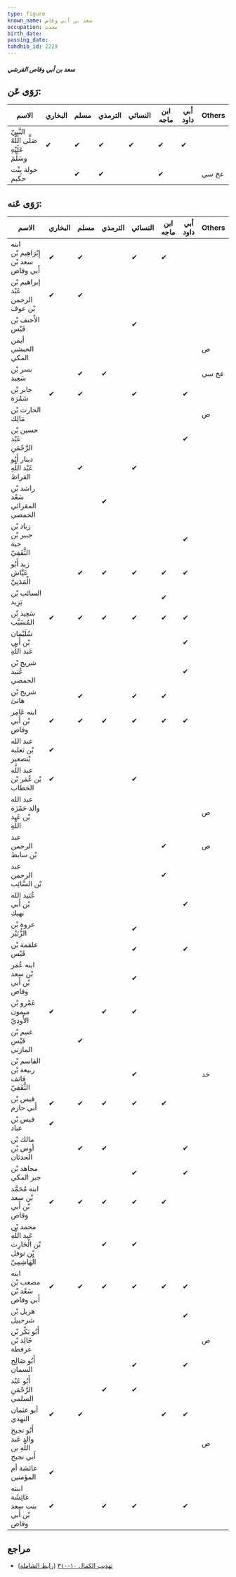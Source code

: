 ```yaml
---
type: figure
known_name: سعد بن أبي وقاص
occupation: محدث
birth_date:
passing_date:
tahdhib_id: 2229
---
```

##### سعد بن أبي وقاص القرشي

## رَوَى عَن:
| الاسم                                      | البخاري | مسلم | الترمذي | النسائي | ابن ماجه | أبي داود | Others |
| ------------------------------------------ | ------- | ---- | ------- | ------- | -------- | -------- | ------ |
| النَّبِيّ صَلَّى اللَّهُ عَلَيْهِ وسَلَّمَ | ✔       | ✔    | ✔       | ✔       | ✔        | ✔        |        |
| خولة بِنْت حكيم                            |         | ✔    | ✔       |         | ✔        |          | عخ سي  |
## رَوَى عَنه:
| الاسم                                                     | البخاري | مسلم | الترمذي | النسائي | ابن ماجه | أبي داود | Others |
| --------------------------------------------------------- | ------- | ---- | ------- | ------- | -------- | -------- | ------ |
| ابنه إِبْرَاهِيم بْن سعد بْن أَبي وقاص                    | ✔       | ✔    |         | ✔       | ✔        |          |        |
| إبراهيم بْن عَبْد الرحمن بْن عوف                          | ✔       | ✔    |         |         |          |          |        |
| الأَحنف بْن قَيْس                                         |         |      |         | ✔       |          |          |        |
| أيمن الحبشي المكي                                         |         |      |         |         |          |          | ص      |
| بسر بْن سَعِيد                                            |         | ✔    | ✔       |         |          |          | عخ سي  |
| جابر بْن سَمُرَة                                          | ✔       | ✔    |         | ✔       |          | ✔        |        |
| الحارث بْن مَالِك                                         |         |      |         |         |          |          | ص      |
| حسين بْن عَبْد الرَّحْمَنِ                                |         |      |         |         |          | ✔        |        |
| دينار أَبُو عَبْد اللَّهِ القراظ                          |         | ✔    |         | ✔       |          |          |        |
| راشد بْن سَعْد المقرائي الحمصي                            |         |      | ✔       |         |          |          |        |
| زياد بْن جبير بْن حية الثَّقَفِيّ                         |         |      |         |         |          | ✔        |        |
| زيد أَبُو عَيَّاش الْمَدَنِيّ                             |         | ✔    | ✔       | ✔       | ✔        | ✔        |        |
| السائب بْن يَزِيد                                         |         |      |         |         | ✔        |          |        |
| سَعِيد بْن المُسَيَّب                                     | ✔       | ✔    | ✔       | ✔       | ✔        | ✔        |        |
| سُلَيْمان بْن أَبي عَبد اللَّهِ                           |         |      |         |         |          | ✔        |        |
| شريح بْن عُبَيد الحمصي                                    |         |      |         |         |          | ✔        |        |
| شريح بْن هانئ                                             |         | ✔    |         | ✔       | ✔        |          |        |
| ابنه عَامِر بْن أَبي وقاص                                 | ✔       | ✔    | ✔       | ✔       | ✔        | ✔        |        |
| عبد الله بْن ثعلبة بْنصعير                                | ✔       |      |         |         |          |          |        |
| عبد اللَّه بْن عُمَر بْن الخطاب                           | ✔       |      |         | ✔       |          |          |        |
| عبد الله والد حَمْزَة بْن عَبد اللَّهِ                    |         |      |         |         |          |          | ص      |
| عبد الرحمن بْن سابط                                       |         |      |         |         | ✔        |          | ص      |
| عبد الرحمن بْن السَّائِب                                  |         |      |         |         | ✔        |          |        |
| عُبَيد الله بْن أَبي نهيك                                 |         |      |         |         |          | ✔        |        |
| عروة بْن الزُّبَيْر                                       |         |      |         | ✔       |          |          |        |
| علقمة بْن قَيْس                                           |         |      |         | ✔       |          | ✔        |        |
| ابنه عُمَر بْن سعد بْن أَبي وقاص                          |         |      |         | ✔       |          |          |        |
| عَمْرو بْن ميمون الأَودِيّ                                | ✔       |      | ✔       | ✔       |          |          |        |
| غنيم بْن قَيْس المازني                                    |         | ✔    |         |         |          |          |        |
| القاسم بْن ربيعة بْن قانف الثَّقَفِيّ                     |         |      |         | ✔       |          |          | خد     |
| قيس بْن أَبي حازم                                         | ✔       | ✔    | ✔       | ✔       | ✔        |          |        |
| قيس بْن عباد                                              | ✔       |      |         |         |          |          |        |
| مالك بْن أوس بْن الحدثان                                  |         | ✔    | ✔       |         |          | ✔        |        |
| مجاهد بْن جبر المكي                                       |         |      |         | ✔       |          | ✔        |        |
| ابنه مُحَمَّد بْن سعد بْن أَبي وقاص                       | ✔       | ✔    | ✔       | ✔       | ✔        |          |        |
| محمد بْن عَبد اللَّهِ بْن الْحَارِث بْن نوفل الْهَاشِمِيّ |         |      | ✔       | ✔       |          |          |        |
| ابنه مصعب بْن سَعْد بْن أَبي وقاص                         | ✔       | ✔    | ✔       | ✔       | ✔        | ✔        |        |
| هزيل بْن شرحبيل                                           |         |      |         |         |          | ✔        |        |
| أَبُو بَكْر بْن خَالِد بْن عرفطة                          |         |      |         |         |          |          | ص      |
| أَبُو صَالِح السمان                                       |         |      |         | ✔       |          | ✔        |        |
| أَبُو عَبْد الرَّحْمَنِ السلمي                            |         |      | ✔       | ✔       |          |          |        |
| أبو عثمان النهدي                                          | ✔       | ✔    |         |         | ✔        | ✔        |        |
| أَبُو نجيح والد عَبد اللَّهِ بن أَبي نجيح                 |         |      |         |         |          |          | ص      |
| عائشة أم المؤمنين                                         | ✔       |      |         |         |          |          |        |
| ابنته عَائِشَة بنت سعد بْن أَبي وقاص                      | ✔       |      | ✔       | ✔       |          | ✔        |        |
## مراجع
- [تهذيب الكمال ١٠-٣١٠](obsidian://open?vault=Tahdhib-al-Kamal&file=Figures/٢٢٢٩-سعد%20بن%20أبي%20وقاص%20القرشي) ([رابط الشاملة](https://shamela.ws/book/3722/5082))